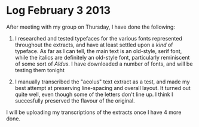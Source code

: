 # Log February 3 2013

After meeting with my group on Thursday, I have done the following:

1. I researched and tested typefaces for the various fonts represented throughout the extracts, and have at least settled upon a *kind* of typeface. As far as I can tell, the main text is an old-style, serif font, while the italics are definitely an old-style font, particularly reminiscent of some sort of *Aldus*. I have downloaded a number of fonts, and will be testing them tonight

2. I manually transcribed the "aeolus" text extract as a test, and made my best attempt at preserving line-spacing and overall layout. It turned out quite well, even though some of the letters don't line up. I think I succesfully preserved the flavour of the original.

I will be uploading my transcriptions of the extracts once I have 4 more done.
